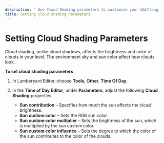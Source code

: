 ```yaml
---
description: ' Use Cloud Shading parameters to customize your &ALYlong; cloud effects. '
title: Setting Cloud Shading Parameters
---
```

# Setting Cloud Shading Parameters<a name="weather-clouds-shading"></a>

Cloud shading, unlike cloud shadows, affects the brightness and color of clouds in your level\. The environment sky and sun color affect how clouds look\.

**To set cloud shading parameters**

1. In Lumberyard Editor, choose **Tools**, **Other**, **Time Of Day**\.

1. In the **Time of Day Editor**, under **Parameters**, adjust the following **Cloud Shading** properties\.
   + **Sun contribution** – Specifies how much the sun affects the cloud brightness\.
   + **Sun custom color** – Sets the RGB sun color\. 
   + **Sun custom color multiplier** – Sets the brightness of the sun, which is multiplied by the sun custom color\.
   + **Sun custom color influence** – Sets the degree to which the color of the sun contributes to the color of the clouds\.